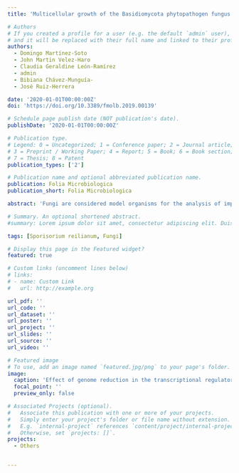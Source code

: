 ```yaml
---
title: 'Multicellular growth of the Basidiomycota phytopathogen fungus Sporisorium reilianum induced by acid conditions'

# Authors
# If you created a profile for a user (e.g. the default `admin` user), write the username (folder name) here
# and it will be replaced with their full name and linked to their profile.
authors:
  - Domingo Martínez-Soto
  - John Martin Velez-Haro
  - Claudia Geraldine León-Ramírez
  - admin
  - Bibiana Chávez-Munguía-
  - José Ruiz-Herrera

date: '2020-01-01T00:00:00Z'
doi: 'https://doi.org/10.3389/fmolb.2019.00139'

# Schedule page publish date (NOT publication's date).
publishDate: '2020-01-01T00:00:00Z'

# Publication type.
# Legend: 0 = Uncategorized; 1 = Conference paper; 2 = Journal article;
# 3 = Preprint / Working Paper; 4 = Report; 5 = Book; 6 = Book section;
# 7 = Thesis; 8 = Patent
publication_types: ['2']

# Publication name and optional abbreviated publication name.
publication: Folia Microbiologica
publication_short: Folia Microbiologica

abstract: 'Fungi are considered model organisms for the analysis of important phenomena of eukaryotes. For example, some of them have been described as models to understand the phenomenon of multicellularity acquisition by different unicellular organisms phylogenetically distant. Interestingly, in this work, we describe the multicellular development in the model fungus S. reilianum. We observed that Sporisorium reilianum, a Basidiomycota cereal pathogen that at neutral pH grows with a yeast-like morphology during its saprophytic haploid stage, when incubated at acid pH grew in the form of multicellular clusters. The multicellularity observed in S. reilianum was of clonal type, where buds of “stem” cells growing as yeasts remain joined by their cell wall septa, after cytokinesis. The elaboration and analysis of a regulatory network of S. reilianum showed that the putative zinc finger transcription factor CBQ73544.1 regulates a number of genes involved in cell cycle, cellular division, signal transduction pathways, and biogenesis of cell wall. Interestingly, homologous of these genes have been found to be regulated during Saccharomyces cerevisiae multicellular growth. In adddition, some of these genes were found to be negatively regulated during multicellularity of S. reilianum. With these data, we suggest that S. reilianum is an interesting model for the study of multicellular development.'

# Summary. An optional shortened abstract.
#summary: Lorem ipsum dolor sit amet, consectetur adipiscing elit. Duis posuere tellus ac convallis placerat. Proin tincidunt magna sed ex sollicitudin condimentum.

tags: [Sporisorium reilianum, Fungi]

# Display this page in the Featured widget?
featured: true

# Custom links (uncomment lines below)
# links:
# - name: Custom Link
#   url: http://example.org

url_pdf: ''
url_code: ''
url_dataset: ''
url_poster: ''
url_project: ''
url_slides: ''
url_source: ''
url_video: ''

# Featured image
# To use, add an image named `featured.jpg/png` to your page's folder.
image:
  caption: 'Effect of genome reduction in the transcriptional regulatory network'
  focal_point: ''
  preview_only: false

# Associated Projects (optional).
#   Associate this publication with one or more of your projects.
#   Simply enter your project's folder or file name without extension.
#   E.g. `internal-project` references `content/project/internal-project/index.md`.
#   Otherwise, set `projects: []`.
projects:
  - Others


---
```


